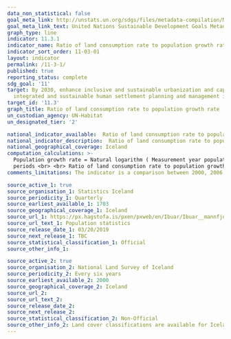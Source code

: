 ```yaml
---
data_non_statistical: false
goal_meta_link: http://unstats.un.org/sdgs/files/metadata-compilation/Metadata-Goal-11.pdf
goal_meta_link_text: United Nations Sustainable Development Goals Metadata (pdf 2066kB)
graph_type: line
indicator: 11.3.1
indicator_name: Ratio of land consumption rate to population growth rate
indicator_sort_order: 11-03-01
layout: indicator
permalink: /11-3-1/
published: true
reporting_status: complete
sdg_goal: '11'
target: By 2030, enhance inclusive and sustainable urbanization and capacity for participatory,
  integrated and sustainable human settlement planning and management in all countries
target_id: '11.3'
graph_title: Ratio of land consumption rate to population growth rate
un_custodian_agency: UN-Habitat
un_designated_tier: '2'

national_indicator_available:  Ratio of land consumption rate to population growth rate
national_indicator_description:  Ratio of land consumption rate to population growth rate
national_geographical_coverage: Iceland
computation_calculations: >-
  Population growth rate = Natural logarithm ( Measurement year population / Previous population ) / Time between the measurement periods <br> <br> Land consumption rate = Natural logarithm ( Measurement year manmade land area / Previous manmade land area ) / Time between the measurement
  periods <br> <br> Ratio of land consumption rate to population growth rate = Land consumption rate / Population growth rate
comments_limitations: The indicator is a comparison between 2000, 2006, 2012 and 2018 data on land consumption. Data follows the UN specification for this indicator. This indicator has not been identified in collaboration with topic experts.

source_active_1: true
source_organisation_1: Statistics Iceland
source_periodicity_1: Quarterly
source_earliest_available_1: 1703
source_geographical_coverage_1: Iceland
source_url_1: https://px.hagstofa.is/pxen/pxweb/en/Ibuar/Ibuar__mannfjoldi__1_yfirlit__yfirlit_mannfjolda/MAN00000.px
source_url_text_1: Population statistics
source_release_date_1: 03/20/2019
source_next_release_1: TBC
source_statistical_classification_1: Official 
source_other_info_1: 

source_active_2: true
source_organisation_2: National Land Survey of Iceland
source_periodicity_2: Every six years
source_earliest_available_2: 2000
source_geographical_coverage_2: Iceland
source_url_2: 
source_url_text_2: 
source_release_date_2: 
source_next_release_2: 
source_statistical_classification_2: Non-Official 
source_other_info_2: Land cover classifications are available for Iceland from the CORINE (Coordination of Information on the Environment) inventory produced by the Copernicus programme. The classifications are updated every 6 years and contain information on a wide variety of land cover classes, including built areas and areas under construction .
---
```

